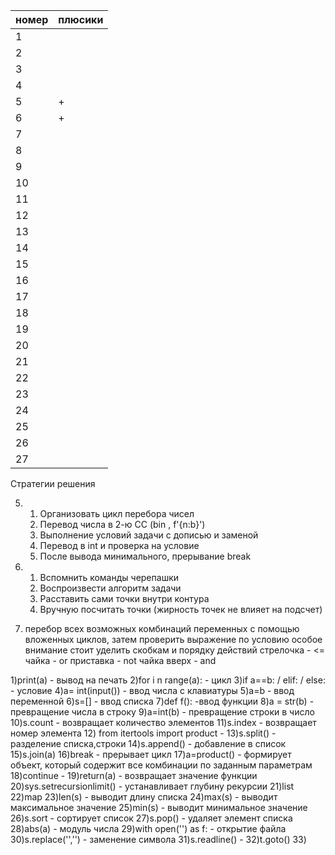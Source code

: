 | номер | плюсики |
| ------ | ------ |
| 1 |  |
| 2 |  |
| 3 |  |
| 4 |  |
| 5 | + |
| 6 | + |
| 7 |  |
| 8 |  |
| 9 |  |
| 10 |  |
| 11 |  |
| 12 |  |
| 13 |  |
| 14 |  |
| 15 |  |
| 16 |  |
| 17 |  |
| 18 |  |
| 19 |  |
| 20 |  |
| 21 |  |
| 22 |  |
| 23 |  |
| 24 |  |
| 25 |  |
| 26 |  |
| 27 |  |

Стратегии решения

5) 1. Организовать цикл перебора чисел 
   2. Перевод числа в 2-ю СС (bin , f'{n:b}') 
   3. Выполнение условий задачи с дописью и заменой 
   4. Перевод в int и проверка на условие 
   5. После вывода минимального, прерывание break 

6) 1. Вспомнить команды черепашки
   2. Воспроизвести алгоритм задачи
   3. Расставить сами точки внутри контура
   4. Вручную посчитать точки (жирность точек не влияет на подсчет)
2) перебор всех возможных комбинаций переменных  с помощью вложенных циклов, затем проверить выражение по условию
особое внимание стоит уделить скобкам и порядку действий
стрелочка - <=
чайка - or
приставка - not
чайка вверх - and


1)print(a) - вывод на печать
2)for i n range(a): - цикл
3)if a==b: / elif: / else: - условие
4)a= int(input()) - ввод числа с клавиатуры
5)a=b - ввод переменной
6)s=[] - ввод списка
7)def f(): -ввод функции
8)a = str(b) - превращение числа в строку
9)a=int(b) - превращение строки  в число
10)s.count - возвращает количество элементов
11)s.index - возвращает номер элемента
12) from itertools import product - 
13)s.split() - разделение списка,строки
14)s.append() - добавление в список
15)s.join(a)
16)break - прерывает цикл
17)a=product() - формирует объект, который содержит все комбинации по заданным параметрам
18)continue - 
19)return(a) - возвращает значение функции
20)sys.setrecursionlimit() - устанавливает глубину рекурсии
21)list
22)map
23)len(s) - выводит длину списка
24)max(s) - выводит максимальное значение
25)min(s) - выводит минимальное значение
26)s.sort - сортирует список
27)s.pop() - удаляет элемент списка
28)abs(a) - модуль числа
29)with open('') as f: - открытие файла
30)s.replace('','') - заменение символа
31)s.readline() - 
32)t.goto()
33)
